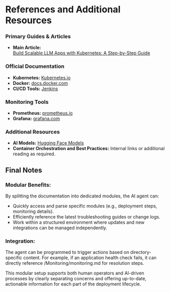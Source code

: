 # References and Additional Resources

### Primary Guides & Articles

- **Main Article:**  
  [Build Scalable LLM Apps with Kubernetes: A Step-by-Step Guide](https://thenewstack.io/build-scalable-llm-apps-with-kubernetes-a-step-by-step-guide/)

### Official Documentation

- **Kubernetes:** [Kubernetes.io](https://kubernetes.io/)
- **Docker:** [docs.docker.com](https://docs.docker.com/)
- **CI/CD Tools:** [Jenkins](https://www.jenkins.io/)

### Monitoring Tools

- **Prometheus:** [prometheus.io](https://prometheus.io/)
- **Grafana:** [grafana.com](https://grafana.com/)

### Additional Resources

- **AI Models:** [Hugging Face Models](https://huggingface.co/models)
- **Container Orchestration and Best Practices:** Internal links or additional reading as required.

## Final Notes

### Modular Benefits:
By splitting the documentation into dedicated modules, the AI agent can:

- Quickly access and parse specific modules (e.g., deployment steps, monitoring details).
- Efficiently reference the latest troubleshooting guides or change logs.
- Work within a structured environment where updates and new integrations can be managed independently.

### Integration:
The agent can be programmed to trigger actions based on directory-specific content. For example, if an application health check fails, it can directly reference /Monitoring/monitoring.md for resolution steps.

This modular setup supports both human operators and AI-driven processes by clearly separating concerns and offering up-to-date, actionable information for each part of the deployment lifecycle.